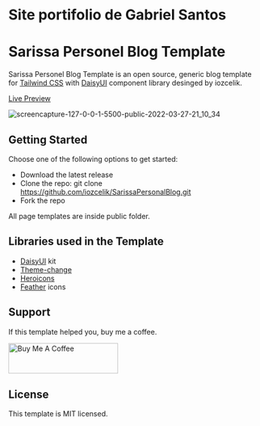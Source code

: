 # Site portifolio de Gabriel Santos 









# Sarissa Personel Blog Template

Sarissa Personel Blog Template is an open source, generic blog template for [Tailwind CSS](https://github.com/tailwindlabs/tailwindcss) with [DaisyUI](https://github.com/saadeghi/daisyui) component library desinged by iozcelik.

[Live Preview](https://iozcelik.github.io/SarissaPersonalBlog/public/)

![screencapture-127-0-0-1-5500-public-2022-03-27-21_10_34](https://user-images.githubusercontent.com/10682780/160294797-649fd32f-3f96-47a0-ac2e-567a3b998a05.png)


## Getting Started

Choose one of the following options to get started:
- Download the latest release
- Clone the repo: git clone https://github.com/iozcelik/SarissaPersonalBlog.git
- Fork the repo

All page templates are inside public folder.

## Libraries used in the Template

- [DaisyUI](https://github.com/saadeghi/daisyui) kit
- [Theme-change](https://github.com/saadeghi/theme-change)
- [Heroicons](https://heroicons.com/)
- [Feather](https://feathericons.com/) icons

## Support

If this template helped you, buy me a coffee.

<a href="https://www.buymeacoffee.com/ismailozcelik" target="_blank"><img src="https://cdn.buymeacoffee.com/buttons/v2/default-yellow.png" alt="Buy Me A Coffee" style="height: 60px !important;width: 217px !important;" ></a>

## License

This template is MIT licensed.
